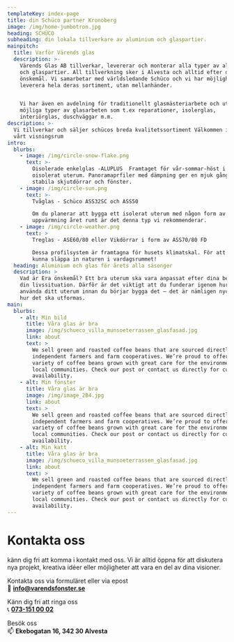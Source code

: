 ```yaml
---
templateKey: index-page
title: din Schüco partner Kronoberg
image: /img/home-jumbotron.jpg
heading: SCHÜCO
subheading: din lokala tillverkare av aluminium och glaspartier.
mainpitch:
  title: Varför Värends glas
  description: >-
    Värends Glas AB tillverkar, levererar och monterar alla typer av aluminium
    och glaspartier. All tillverkning sker i Alvesta och alltid efter dina
    önskemål. Vi samarbetar med världsledande Schüco och vi har möjlighet att
    leverera hela deras sortiment, utan mellanhänder. 


    Vi har även en avdelning för traditionellt glasmästeriarbete och utför alla
    möjliga typer av glasarbeten som t.ex reparationer, isolerglas,
    interiörglas, duschväggar m.m.
description: >-
  Vi tillverkar och säljer schücos breda kvalitetssortiment Välkommen in I vårt
  vårt visningsrum
intro:
  blurbs:
    - image: /img/circle-snow-flake.png
      text: >-
        Oisolerade enkelglas -ALUPLUS  Framtaget för vår-sommar-höst i ett
        oisolerat uterum. Panoramaprfiler med dämpning ger en mjuk gång och
        stabila skjutdörrar och fönster.
    - image: /img/circle-sun.png
      text: >-
        Tvåglas - Schüco ASS32SC och ASS50

        Om du planerar att bygga ett isolerat uterum med någon form av
        uppvärmning året runt är det denna typ vi rekommenderar.
    - image: /img/circle-weather.png
      text: >
        Treglas - ASE60/80 eller Vikdörrar i form av ASS70/80 FD

        Dessa profilsystem är framtagna för husets klimatskal. För att du ska
        kunna släppa in naturen i vardagsrummet!
  heading: Aluminium och glas för årets alla säsonger
  description: >
    Vad är Era önskemål? Ett bra uterum ska vara anpassat efter dina behov och
    din livssituation. Därför är det viktigt att du funderar igenom hur du vill
    använda ditt uterum innan du börjar bygga det – det är nämligen nyckeln till
    hur det ska utformas.
main:
  blurbs:
    - alt: Min bild
      title: Våra glas är bra
      image: /img/schueco_villa_munsoeterrassen_glasfasad.jpg
      link: about
      text: >
        We sell green and roasted coffee beans that are sourced directly from
        independent farmers and farm cooperatives. We’re proud to offer a
        variety of coffee beans grown with great care for the environment and
        local communities. Check our post or contact us directly for current
        availability.
    - alt: Min fönster
      title: Våra glas är bra
      image: /img/image_2B4.jpg
      link: about
      text: >
        We sell green and roasted coffee beans that are sourced directly from
        independent farmers and farm cooperatives. We’re proud to offer a
        variety of coffee beans grown with great care for the environment and
        local communities. Check our post or contact us directly for current
        availability.
    - alt: Min katt
      title: Våra glas är bra
      image: /img/schueco_villa_munsoeterrassen_glasfasad.jpg
      link: about
      text: >
        We sell green and roasted coffee beans that are sourced directly from
        independent farmers and farm cooperatives. We’re proud to offer a
        variety of coffee beans grown with great care for the environment and
        local communities. Check our post or contact us directly for current
        availability.
---
```

# Kontakta oss

känn dig fri att komma i kontakt med oss. Vi är alltid öppna för att diskutera nya projekt, kreativa idéer eller möjligheter att vara en del av dina visioner.

Kontakta oss via formuläret eller via epost   
📧 **<a href="mailto:info@varendsfonster.se">info@varendsfonster.se</a>**

Känn dig fri att ringa oss   
📞 **<a href="tel:+4673-151 00 02">073-151 00 02</a>**

Besök oss  
📫 **Ekebogatan 16, 342 30 Alvesta**